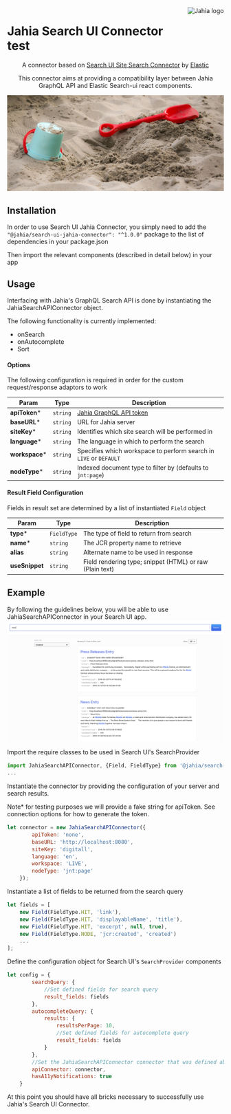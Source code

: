 <!--
    Template for Readmes, see alternatives/examples here: https://github.com/matiassingers/awesome-readme
-->
<a href="https://www.jahia.com/">
    <img src="https://www.jahia.com/files/live/sites/jahiacom/files/logo-jahia-2016.png" alt="Jahia logo" title="Jahia" align="right" height="60" />
</a>

Jahia Search UI Connector test
======================

<!--
    TEST A one-liner about the project, like a subtitle. For example: Jahia Digital Experience Manager Core
-->
<p align="center">A connector based on <a href="https://github.com/elastic/search-ui/tree/master/packages/search-ui-site-search-connector">Search UI Site Search Connector</a> by <a href="https://elastic.co">Elastic</a></p>

<!--
    A short technical description (not more than one paragraph) about the project, eventually with tech/tools/framework used.
-->
<p align="center">This connector aims at providing a compatibility layer between Jahia GraphQL API and Elastic Search-ui react components.</p>

![screenshot](./img/sandbox.jpg)

## Installation
In order to use Search UI Jahia Connector, you simply need to add the `"@jahia/search-ui-jahia-connector": "^1.0.0"` package to the list of dependencies in your package.json

Then import the relevant components (described in detail below) in your app

## Usage
Interfacing with Jahia's GraphQL Search API is done by instantiating the
JahiaSearchAPIConnector object.

The following functionality is currently implemented:
* onSearch
* onAutocomplete
* Sort

#### Options
The following configuration is required in order for the custom request/response adaptors to work

| Param     | Type                | Description                                                                                                            |
| --------- | ------------------- | ---------------------------------------------------------------------------------------------------------------------- |
| **apiToken***   | <code>string</code> | [Jahia GraphQL API token](https://academy.jahia.com/documentation/developer/dx/7.3/headless-development-with-dx/headless-react-graphql-app-tutorial#Setting_up_authorization) |
| **baseURL***   | <code>string</code> | URL for Jahia server |
| **siteKey***   | <code>string</code> | Identifies which site search will be performed in |
| **language***  | <code>string</code> | The language in which to perform the search |
| **workspace*** | <code>string</code> | Specifies which workspace to perform search in `LIVE` or `DEFAULT` |
| **nodeType***  | <code>string</code> | Indexed document type to filter by (defaults to `jnt:page`) |


#### Result Field Configuration

Fields in result set are determined by a list of instantiated `Field` object

| Param     | Type                | Description                                                                                                            |
| --------- | ------------------- | ---------------------------------------------------------------------------------------------------------------------- |
| **type***   | <code>FieldType</code> | The type of field to return from search |
| **name***  | <code>string</code> | The JCR property name to retrieve |
| **alias** | <code>string</code> | Alternate name to be used in response |
| **useSnippet**  | <code>string</code> | Field rendering type; snippet (HTML) or raw (Plain text) |

## Example

By following the guidelines below, you will be able to use JahiaSearchAPIConnector in your Search UI app.
![example_results](./img/example_results.png)

Import the require classes to be used in Search UI's SearchProvider
```javascript
import JahiaSearchAPIConnector, {Field, FieldType} from '@jahia/search-ui-jahia-connector';
...
```
Instantiate the connector by providing the configuration of your server and search results.

Note* for testing purposes we will provide a fake string for apiToken. See connection options for how to generate the token.
```javascript
let connector = new JahiaSearchAPIConnector({
        apiToken: 'none',
        baseURL: 'http://localhost:8080',
        siteKey: 'digitall',
        language: 'en',
        workspace: 'LIVE',
        nodeType: 'jnt:page'
    });
```

Instantiate a list of fields to be returned from the search query
```javascript
let fields = [
    new Field(FieldType.HIT, 'link'),
    new Field(FieldType.HIT, 'displayableName', 'title'),
    new Field(FieldType.HIT, 'excerpt', null, true),
    new Field(FieldType.NODE, 'jcr:created', 'created')
    ...
];
```
Define the configuration object for Search UI's `SearchProvider` components
```javascript
let config = {
        searchQuery: {
            //Set defined fields for search query
            result_fields: fields
        },
        autocompleteQuery: {
            results: {
                resultsPerPage: 10,
                //Set defined fields for autocomplete query
                result_fields: fields
            }
        },
        //Set the JahiaSearchAPIConnector connector that was defined above
        apiConnector: connector,
        hasA11yNotifications: true
    }
```
At this point you should have all bricks necessary to successfully use Jahia's Search UI Connector.
